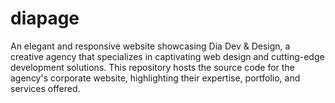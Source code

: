 # diapage
An elegant and responsive website showcasing Dia Dev &amp; Design, a creative agency that specializes in captivating web design and cutting-edge development solutions. This repository hosts the source code for the agency's corporate website, highlighting their expertise, portfolio, and services offered.
